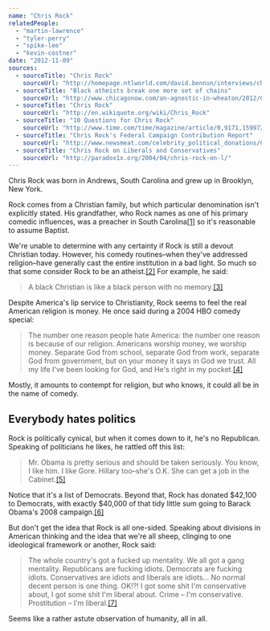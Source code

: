 ```yaml
---
name: "Chris Rock"
relatedPeople:
  - "martin-lawrence"
  - "tyler-perry"
  - "spike-lee"
  - "kevin-costner"
date: "2012-11-09"
sources:
  - sourceTitle: "Chris Rock"
    sourceUrl: "http://homepage.ntlworld.com/david.bennun/interviews/chrisrock.html"
  - sourceTitle: "Black atheists break one more set of chains"
    sourceUrl: "http://www.chicagonow.com/an-agnostic-in-wheaton/2012/06/black-atheists-break-one-more-set-of-chains/"
  - sourceTitle: "Chris Rock"
    sourceUrl: "http://en.wikiquote.org/wiki/Chris_Rock"
  - sourceTitle: "10 Questions for Chris Rock"
    sourceUrl: "http://www.time.com/time/magazine/article/0,9171,1599723,00.html"
  - sourceTitle: "Chris Rock's Federal Campaign Contribution Report"
    sourceUrl: "http://www.newsmeat.com/celebrity_political_donations/Chris_Rock.php"
  - sourceTitle: "Chris Rock on Liberals and Conservatives"
    sourceUrl: "http://paradox1x.org/2004/04/chris-rock-on-l/"
---
```


Chris Rock was born in Andrews, South Carolina and grew up in Brooklyn, New York.

Rock comes from a Christian family, but which particular denomination isn't explicitly stated. His grandfather, who Rock names as one of his primary comedic influences, was a preacher in South Carolina<a class="source-citation" href="#http://homepage.ntlworld.com/david.bennun/interviews/chrisrock.html" title="Chris Rock">[1]</a> so it's reasonable to assume Baptist.

We're unable to determine with any certainty if Rock is still a devout Christian today. However, his comedy routines–when they've addressed religion–have generally cast the entire institution in a bad light. So much so that some consider Rock to be an atheist.<a class="source-citation" href="#http://www.chicagonow.com/an-agnostic-in-wheaton/2012/06/black-atheists-break-one-more-set-of-chains/" title="Black atheists break one more set of chains">[2]</a> For example, he said:

>A black Christian is like a black person with no memory.<a class="source-citation" href="#http://www.chicagonow.com/an-agnostic-in-wheaton/2012/06/black-atheists-break-one-more-set-of-chains/" title="Black atheists break one more set of chains">[3]</a>

Despite America's lip service to Christianity, Rock seems to feel the real American religion is money. He once said during a 2004 HBO comedy special:

>The number one reason people hate America: the number one reason is because of our religion. Americans worship money, we worship money. Separate God from school, separate God from work, separate God from government, but on your money it says in God we trust. All my life I've been looking for God, and He's right in my pocket.<a class="source-citation" href="#http://en.wikiquote.org/wiki/Chris_Rock" title="Chris Rock">[4]</a>

Mostly, it amounts to contempt for religion, but who knows, it could all be in the name of comedy.


## Everybody hates politics

Rock is politically cynical, but when it comes down to it, he's no Republican. Speaking of politicians he likes, he rattled off this list:

>Mr. Obama is pretty serious and should be taken seriously. You know, I like him. I like Gore. Hillary too–she's O.K. She can get a job in the Cabinet.<a class="source-citation" href="#http://www.time.com/time/magazine/article/0,9171,1599723,00.html" title="10 Questions for Chris Rock">[5]</a>

Notice that it's a list of Democrats. Beyond that, Rock has donated $42,100 to Democrats, with exactly $40,000 of that tidy little sum going to Barack Obama's 2008 campaign.<a class="source-citation" href="#http://www.newsmeat.com/celebrity_political_donations/Chris_Rock.php" title="Chris Rock&apos;s Federal Campaign Contribution Report">[6]</a>

But don't get the idea that Rock is all one-sided. Speaking about divisions in American thinking and the idea that we're all sheep, clinging to one ideological framework or another, Rock said:

>The whole country's got a fucked up mentality. We all got a gang mentality. Republicans are fucking idiots. Democrats are fucking idiots. Conservatives are idiots and liberals are idiots… No normal decent person is one thing. OK!?! I got some shit I'm conservative about, I got some shit I'm liberal about. Crime – I'm conservative. Prostitution – I'm liberal.<a class="source-citation" href="#http://paradox1x.org/2004/04/chris-rock-on-l/" title="Chris Rock on Liberals and Conservatives">[7]</a>

Seems like a rather astute observation of humanity, all in all.